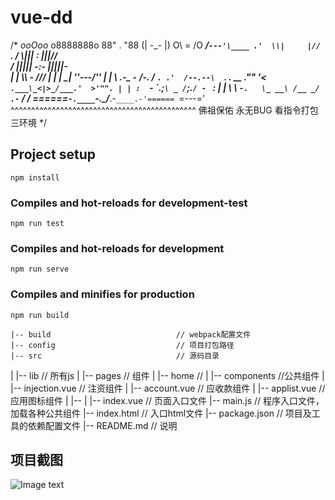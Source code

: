 # vue-dd
/*
                           _ooOoo_
                          o8888888o
                          88" . "88
                          (| -_- |)
                          O\  =  /O
                       ____/`---'\____
                     .'  \\|     |//  `.
                    /  \\|||  :  |||//  \
                   /  _||||| -:- |||||-  \
                   |   | \\\  -  /// |   |
                   | \_|  ''\---/''  |   |
                   \  .-\__  `-`  ___/-. /
                 ___`. .'  /--.--\  `. . __
              ."" '<  `.___\_<|>_/___.'  >'"".
             | | :  `- \`.;`\ _ /`;.`/ - ` : | |
             \  \ `-.   \_ __\ /__ _/   .-` /  /
        ======`-.____`-.___\_____/___.-`____.-'======
                           `=---='
        ^^^^^^^^^^^^^^^^^^^^^^^^^^^^^^^^^^^^^^^^^^^^^
                 佛祖保佑       永无BUG  看指令打包三环境
        */
## Project setup
```
npm install
```
### Compiles and hot-reloads for development-test
```
npm run test
```
### Compiles and hot-reloads for development
```
npm run serve
```

### Compiles and minifies for production
```
npm run build
```

	|-- build                            // webpack配置文件
	|-- config                           // 项目打包路径
	|-- src                              // 源码目录
  |   |-- lib                   // 所有js
	|   |-- pages                   // 组件
	|       |-- home                   // 
	|           |-- components          	 //公共组件
	|               |-- injection.vue           // 注资组件
	|               |-- account.vue           	 // 应收款组件
	|               |-- applist.vue          // 应用图标组件
	|               |-- 
	|   |-- index.vue                      // 页面入口文件
	|-- main.js                      // 程序入口文件，加载各种公共组件
	|-- index.html                       // 入口html文件
	|-- package.json                     // 项目及工具的依赖配置文件
	|-- README.md                        // 说明
	
	
	
## 项目截图 ##	
![Image text](https://github.com/shiyongjason/dingding/blob/master/screenshots/dingding.png)	
